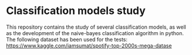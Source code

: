 # Classification models study

This repository contains the study of several classification models, as well as the development of the naive-bayes classification algorithm in python.
The following dataset has been used for the tests: https://www.kaggle.com/iamsumat/spotify-top-2000s-mega-datase

